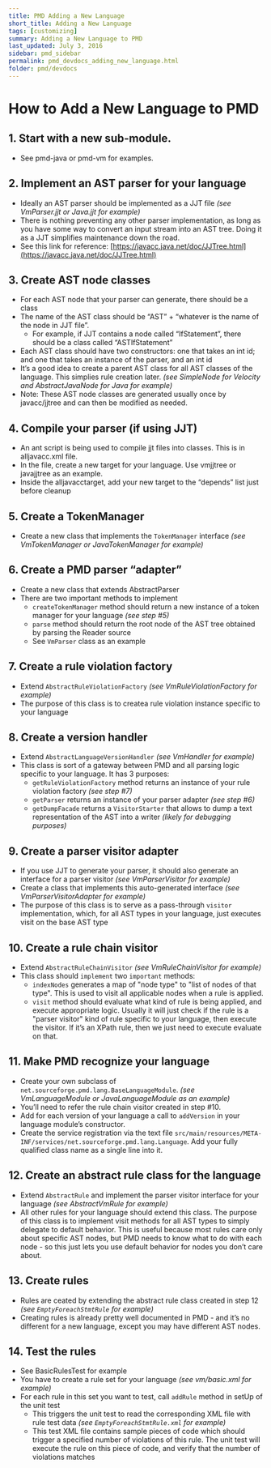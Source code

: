 ```yaml
---
title: PMD Adding a New Language
short_title: Adding a New Language
tags: [customizing]
summary: Adding a New Language to PMD
last_updated: July 3, 2016
sidebar: pmd_sidebar
permalink: pmd_devdocs_adding_new_language.html
folder: pmd/devdocs
---
```


# How to Add a New Language to PMD

## 1.  Start with a new sub-module.
*    See pmd-java or pmd-vm for examples.

## 2.  Implement an AST parser for your language
*   Ideally an AST parser should be implemented as a JJT file *(see VmParser.jjt or Java.jjt for example)*
*   There is nothing preventing any other parser implementation, as long as you have some way to convert an input stream into an AST tree. Doing it as a JJT simplifies maintenance down the road.
*   See this link for reference: [https://javacc.java.net/doc/JJTree.html](https://javacc.java.net/doc/JJTree.html)

## 3.  Create AST node classes
*   For each AST node that your parser can generate, there should be a class
*   The name of the AST class should be “AST” + “whatever is the name of the node in JJT file”.
    *   For example, if JJT contains a node called “IfStatement”, there should be a class called “ASTIfStatement”
*   Each AST class should have two constructors: one that takes an int id; and one that takes an instance of the parser, and an int id
*   It’s a good idea to create a parent AST class for all AST classes of the language. This simplies rule creation later. *(see SimpleNode for Velocity and AbstractJavaNode for Java for example)*
*   Note: These AST node classes are generated usually once by javacc/jjtree and can then be modified as needed.

## 4.  Compile your parser (if using JJT)
*   An ant script is being used to compile jjt files into classes. This is in alljavacc.xml file.
*   In the file, create a new target for your language. Use vmjjtree or javajjtree as an example.
*   Inside the alljavacctarget, add your new target to the “depends” list just before cleanup

## 5.  Create a TokenManager
*   Create a new class that implements the `TokenManager` interface *(see VmTokenManager or JavaTokenManager for example)*

## 6.  Create a PMD parser “adapter”
*   Create a new class that extends AbstractParser
*   There are two important methods to implement
    *   `createTokenManager` method should return a new instance of a token manager for your language *(see step #5)*
    *   `parse` method should return the root node of the AST tree obtained by parsing the Reader source
    *   See `VmParser` class as an example

## 7.  Create a rule violation factory
*   Extend `AbstractRuleViolationFactory` *(see VmRuleViolationFactory for example)*
*   The purpose of this class is to createa rule violation instance specific to your language

## 8.  Create a version handler
*   Extend `AbstractLanguageVersionHandler` *(see VmHandler for example)*
*   This class is sort of a gateway between PMD and all parsing logic specific to your language. It has 3 purposes:
    *   `getRuleViolationFactory` method returns an instance of your rule violation factory *(see step #7)*
    *   `getParser` returns an instance of your parser adapter *(see step #6)*
    *   `getDumpFacade` returns a `VisitorStarter` that allows to dump a text representation of the AST into a writer *(likely for debugging purposes)*

## 9.  Create a parser visitor adapter
*   If you use JJT to generate your parser, it should also generate an interface for a parser visitor *(see VmParserVisitor for example)*
*   Create a class that implements this auto-generated interface *(see VmParserVisitorAdapter for example)*
*   The purpose of this class is to serve as a pass-through `visitor` implementation, which, for all AST types in your language, just executes visit on the base AST type

## 10. Create a rule chain visitor
*   Extend `AbstractRuleChainVisitor` *(see VmRuleChainVisitor for example)*
*   This class should `implement` two `important` methods:
    *   `indexNodes` generates a map of "node type" to "list of nodes of that type". This is used to visit all applicable nodes when a rule is applied.
    *   `visit` method should evaluate what kind of rule is being applied, and execute appropriate logic. Usually it will just check if the rule is a "parser visitor" kind of rule specific to your language, then execute the visitor. If it’s an XPath rule, then we just need to execute evaluate on that.

## 11. Make PMD recognize your language
*   Create your own subclass of `net.sourceforge.pmd.lang.BaseLanguageModule`. *(see VmLanguageModule or JavaLanguageModule as an example)*
*   You’ll need to refer the rule chain visitor created in step #10.
*   Add for each version of your language a call to `addVersion` in your language module’s constructor.
*   Create the service registration via the text file `src/main/resources/META-INF/services/net.sourceforge.pmd.lang.Language`. Add your fully qualified class name as a single line into it.

## 12. Create an abstract rule class for the language
*   Extend `AbstractRule` and implement the parser visitor interface for your language *(see AbstractVmRule for example)*
*   All other rules for your language should extend this class. The purpose of this class is to implement visit methods for all AST types to simply delegate to default behavior. This is useful because most rules care only about specific AST nodes, but PMD needs to know what to do with each node - so this just lets you use default behavior for nodes you don’t care about.

## 13. Create rules
*   Rules are ceated by extending the abstract rule class created in step 12 *(see `EmptyForeachStmtRule` for example)*
*   Creating rules is already pretty well documented in PMD - and it’s no different for a new language, except you may have different AST nodes.

## 14. Test the rules
*   See BasicRulesTest for example
*   You have to create a rule set for your language *(see vm/basic.xml for example)*
*   For each rule in this set you want to test, call `addRule` method in setUp of the unit test
    *   This triggers the unit test to read the corresponding XML file with rule test data *(see `EmptyForeachStmtRule.xml` for example)*
    *   This test XML file contains sample pieces of code which should trigger a specified number of violations of this rule. The unit test will execute the rule on this piece of code, and verify that the number of violations matches
